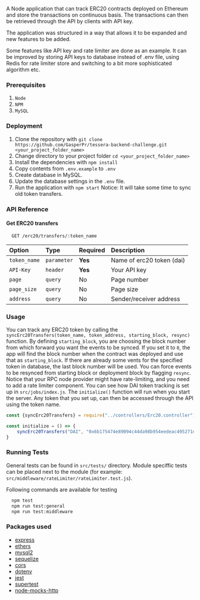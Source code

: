 A Node application that can track ERC20 contracts deployed on Ethereum
and store the transactions on continuous basis. The transactions can then be retrieved
through the API by clients with API key.

The application was structured in a way that allows it to be expanded and
new features to be added.

Some features like API key and rate limiter are done as an example. It can be improved by storing
API keys to database instead of .env file, using Redis for rate limiter store and switching to a bit more sophisticated algorithm etc.
### Prerequisites

1. `Node`
2. `NPM`
3. `MySQL`

### Deployment

1. Clone the repository with `git clone https://github.com/GasperPr/tessera-backend-challenge.git <your_project_folder_name>`
2. Change directory to your project folder `cd <your_project_folder_name>`
3. Install the dependencies with `npm install`
4. Copy contents from `.env.example` to `.env`
5. Create database in MySQL.
6. Update the database settings in the `.env` file.
7. Run the application with `npm start`
Notice: It will take some time to sync old token transfers.


### API Reference

#### Get ERC20 transfers

```http
  GET /erc20/transfers/:token_name
```

| Option       | Type        | Required  | Description                |
| :----------- | :---------- |:--------- | :------------------------- |
| `token_name` | `parameter` | **Yes**   | Name of erc20 token (dai)  |
| `API-Key`    | `header`    | **Yes**   | Your API key               |
| `page`       | `query`     | No        | Page number                |
| `page_size`  | `query`     | No        | Page size                  |
| `address`    | `query`     | No        | Sender/receiver address    |

### Usage

You can track any ERC20 token by calling the `syncErc20Transfers(token_name, token_address, starting_block, resync)` function.
By defining `starting_block`, you are choosing the block number from which forward you want the events to be synced.
If you set it to `0`, the app will find the block number when the contract was deployed and use that as `starting_block`.
If there are already some vents for the specified token in database, the last block number will be used.
You can force events to be resynced from starting block or deployment block by flagging `resync`.
Notice that your RPC node provider might have rate-limiting, and you need to add a rate limiter component.
You can see how DAI token tracking is set up in `src/jobs/index.js`.
The `initialize()` function will run when you start the server.
Any token that you set up, can then be accessed through the API using the token name.

```javascript
const {syncErc20Transfers} = require("../controllers/Erc20.controller");

const initialize = () => {
    syncErc20Transfers("DAI", "0x6b175474e89094c44da98b954eedeac495271d0f");
}
```

### Running Tests

General tests can be found in `src/tests/` directory. Module speciffic tests can be placed next to the module
(for example: `src/middleware/rateLimiter/rateLimiter.test.js`).

Following commands are available for testing

```bash
  npm test
  npm run test:general
  npm run test:middleware
```

### Packages used
- [express](https://github.com/visionmedia/express)
- [ethers](https://github.com/ethers-io/ethers.js)
- [mysql2](https://github.com/sidorares/node-mysql2)
- [sequelize](https://github.com/sequelize/sequelize)
- [cors](https://github.com/expressjs/cors)
- [dotenv](https://github.com/motdotla/dotenv)
- [jest](https://github.com/facebook/jest)
- [supertest](https://github.com/visionmedia/supertest)
- [node-mocks-http](https://github.com/howardabrams/node-mocks-http)